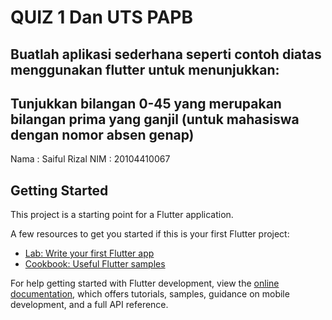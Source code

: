 # QUIZ 1 Dan UTS PAPB

## Buatlah aplikasi sederhana seperti contoh diatas menggunakan flutter untuk menunjukkan:
## Tunjukkan bilangan 0-45 yang merupakan bilangan prima yang ganjil (untuk mahasiswa dengan nomor absen genap)

Nama : Saiful Rizal
NIM  : 20104410067

## Getting Started

This project is a starting point for a Flutter application.

A few resources to get you started if this is your first Flutter project:

- [Lab: Write your first Flutter app](https://docs.flutter.dev/get-started/codelab)
- [Cookbook: Useful Flutter samples](https://docs.flutter.dev/cookbook)

For help getting started with Flutter development, view the
[online documentation](https://docs.flutter.dev/), which offers tutorials,
samples, guidance on mobile development, and a full API reference.

